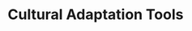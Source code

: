 ---
title: "Cultural Adaptation Tools"
description: "Tools and platforms for understanding cultural differences, developing cultural intelligence, and adapting content for global audiences."
---